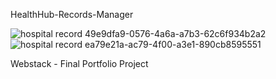  HealthHub-Records-Manager

![hospital record 49e9dfa9-0576-4a6a-a7b3-62c6f934b2a2](https://github.com/qasqot79/HealthHub-Records-Manager/assets/111513209/cf3f5cd7-f004-426c-bc83-d64eef908f7c) ![hospital record ea79e21a-ac79-4f00-a3e1-890cb8595551](https://github.com/qasqot79/HealthHub-Records-Manager/assets/111513209/ce8a0c8f-bc37-4f18-9157-5f3f7ac6fb9d)






Webstack - Final Portfolio Project
